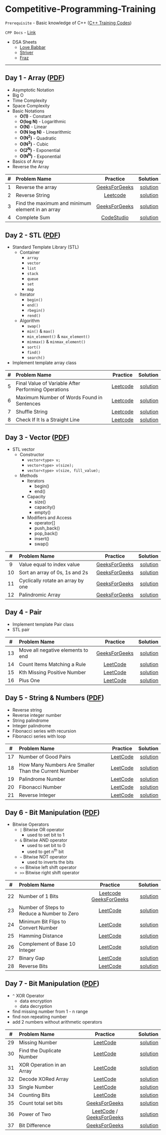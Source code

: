 # Competitive-Programming-Training

`Prerequisite` - Basic knowledge of C++ ([C++ Training Codes](https://github.com/Rajsoni03/CPlusPlus-Training)) 

`CPP Docs` - [Link](https://www.cplusplus.com/)

- DSA Sheets
	- [Love Babbar](https://www.geeksforgeeks.org/dsa-sheet-by-love-babbar/)
	- [Striver](https://takeuforward.org/interviews/strivers-sde-sheet-top-coding-interview-problems/)
	- [Fraz](https://www.codingninjas.com/codestudio/problem-lists/mohammad-fraz-dsa-sheet-problems)

<hr>

## Day 1 - Array ([PDF](/PDF_Notes/Day-1.pdf))

- Asymptotic Notation
- Big O
- Time Complexity
- Space Complexity 
- Basic Notations
	- <b>O(1)</b> - Constant
	- <b>O(log N)</b> - Logarithmic
	- <b>O(N)</b> - Linear
	- <b>O(N log N)</b> - Linearithmic
	- <b>O(N<sup>2</sup>)</b> - Quadratic
	- <b>O(N<sup>3</sup>)</b> - Cubic
	- <b>O(2<sup>N</sup>)</b> - Exponential 
	- <b>O(N<sup>N</sup>)</b> - Exponential
- Basics of Array
- Reverse the Array

|  #   | Problem Name  | Practice | Solution |
| :--: | :------------ |:--------:| --------:|
|  1   | Reverse the array | [GeeksForGeeks](https://practice.geeksforgeeks.org/problems/reverse-an-array/0) | [solution](Solutions/sol_001.md) |
|  2   | Reverse String | [Leetcode](https://leetcode.com/problems/reverse-string/) | [solution](Solutions/sol_002.md) |
|  3   | Find the maximum and minimum element in an array | [GeeksForGeeks](https://practice.geeksforgeeks.org/problems/find-minimum-and-maximum-element-in-an-array4428/1) | [solution](Solutions/sol_003.md) |
|  4   | Complete Sum | [CodeStudio](https://www.codingninjas.com/codestudio/problems/complete-sum_3161880) | [solution](Solutions/sol_004.md) |
 


## Day 2 - STL ([PDF](/PDF_Notes/Day-2.pdf))

- Standard Template Library (STL)
	- Container
		- `array`
		- `vector`
		- `list`
		- `stack`
		- `queue`
		- `set`
		- `map`
	- Iterator
		- `begin()`
		- `end()`
		- `rbegin()`
		- `rend()`
	- Algorithm
		- `swap()`
		- `min()` & `max()`
		- `min_element()` & `max_element()`
		- `minmax()` & `minmax_element()` 
		- `sort()`
		- `find()`
		- `search()`
- Implement template array class 

|  #   | Problem Name  | Practice | Solution |
| :--: | :------------ |:--------:| --------:|
|  5   | Final Value of Variable After Performing Operations | [Leetcode](https://leetcode.com/problems/final-value-of-variable-after-performing-operations/) | [solution](Solutions/sol_005.md) |
|  6   | Maximum Number of Words Found in Sentences | [Leetcode](https://leetcode.com/problems/maximum-number-of-words-found-in-sentences/) | [solution](Solutions/sol_006.md) |
|  7   | Shuffle String | [Leetcode](https://leetcode.com/problems/shuffle-string/) | [solution](Solutions/sol_007.md) |
|  8   | Check If It Is a Straight Line | [Leetcode](https://leetcode.com/problems/check-if-it-is-a-straight-line/) | [solution](Solutions/sol_008.md) |


## Day 3 - Vector ([PDF](/PDF_Notes/Day-3.pdf))

- STL vector
	- Constructor
		- `vector<type> v;`
		- `vector<type> v(size);`
		- `vector<type> v(size, fill_value);`
	- Methods
		- Iterators
			- begin()
			- end()
		- Capacity
			- size()
			- capacity()
			- empty()
		- Modifiers and Access
			- operator[]
			- push_back()
			- pop_back()
			- insert()
			- swap()

|  #   | Problem Name  | Practice | Solution |
| :--: | :------------ | :------: | --------:|
|  9   | Value equal to index value | [GeeksForGeeks](https://practice.geeksforgeeks.org/problems/value-equal-to-index-value1330/1) | [solution](Solutions/sol_009.md) |
|  10  | Sort an array of 0s, 1s and 2s | [GeeksForGeeks](https://practice.geeksforgeeks.org/problems/sort-an-array-of-0s-1s-and-2s4231/1#) | [solution](Solutions/sol_010.md) |
|  11  | Cyclically rotate an array by one | [GeeksForGeeks](https://practice.geeksforgeeks.org/problems/cyclically-rotate-an-array-by-one2614/1/) | [solution](Solutions/sol_011.md) |
|  12  | Palindromic Array | [GeeksForGeeks](https://practice.geeksforgeeks.org/problems/palindromic-array-1587115620/1) | [solution](Solutions/sol_012.md) |


## Day 4 - Pair

- Implement template Pair class
- STL pair

|  #   | Problem Name  | Practice | Solution |
| :--: | :------------ | :------: | --------:|
|  13  | Move all negative elements to end | [GeeksForGeeks](https://practice.geeksforgeeks.org/problems/move-all-negative-elements-to-end1813/1) | [solution](Solutions/sol_013.md) |
|  14   | Count Items Matching a Rule | [LeetCode](https://leetcode.com/problems/count-items-matching-a-rule/) | [solution](Solutions/sol_014.md) |
|  15   | Kth Missing Positive Number | [LeetCode](https://leetcode.com/problems/kth-missing-positive-number/) | [solution](Solutions/sol_015.md) |
|  16   | Plus One | [LeetCode](https://leetcode.com/problems/plus-one/) | [solution](Solutions/sol_016.md) |


## Day 5 - String & Numbers ([PDF](/PDF_Notes/Day-5.pdf))

- Reverse string
- Reverse integer number
- String palindrome
- Integer palindrome
- Fibonacci series with recursion
- Fibonacci series with loop


|  #   | Problem Name  | Practice | Solution |
| :--: | :------------ | :------: | --------:|
|  17   | Number of Good Pairs | [LeetCode](https://leetcode.com/problems/number-of-good-pairs/) | [solution](Solutions/sol_017.md) |
|  18   | How Many Numbers Are Smaller Than the Current Number | [LeetCode](https://leetcode.com/problems/how-many-numbers-are-smaller-than-the-current-number/) | [solution](Solutions/sol_018.md) |
|  19   | Palindrome Number | [LeetCode](https://leetcode.com/problems/palindrome-number/) | [solution](Solutions/sol_019.md) |
|  20   | Fibonacci Number | [LeetCode](https://leetcode.com/problems/fibonacci-number/) | [solution](Solutions/sol_020.md) |
|  21   | Reverse Integer | [LeetCode](https://leetcode.com/problems/reverse-integer/) | [solution](Solutions/sol_021.md) |


## Day 6 - Bit Manipulation ([PDF](/PDF_Notes/Day-6.pdf))

- Bitwise Operators
	- `|` Bitwise OR operator 
		- used to set bit to 1
	- `&` Bitwise AND operator 
		- used to set bit to 0
		- used to get n<sup>th</sup> bit
	- `~` Bitwise NOT operator
		- used to inverts the bits 
	- `<<` Bitwise left shift operator
	- `>>` Bitwise right shift operator


|  #   | Problem Name  | Practice | Solution |
| :--: | :------------ | :------: | --------:|
|  22  | Number of 1 Bits | [Leetcode](https://leetcode.com/problems/number-of-1-bits/) [GeeksForGeeks](https://practice.geeksforgeeks.org/problems/set-bits0143/1) | [solution](Solutions/sol_022.md) |
|  23  | Number of Steps to Reduce a Number to Zero | [LeetCode](https://leetcode.com/problems/number-of-steps-to-reduce-a-number-to-zero/) | [solution](Solutions/sol_023.md) |
|  24  | Minimum Bit Flips to Convert Number | [LeetCode](https://leetcode.com/problems/minimum-bit-flips-to-convert-number/) | [solution](Solutions/sol_024.md) |
|  25  | Hamming Distance | [LeetCode](https://leetcode.com/problems/hamming-distance/) | [solution](Solutions/sol_025.md) |
|  26  | Complement of Base 10 Integer | [LeetCode](https://leetcode.com/problems/complement-of-base-10-integer/) | [solution](Solutions/sol_026.md) |
|  27  | Binary Gap | [LeetCode](https://leetcode.com/problems/binary-gap/) | [solution](Solutions/sol_027.md) |
|  28  | Reverse Bits | [LeetCode](https://leetcode.com/problems/reverse-bits/) | [solution](Solutions/sol_028.md) |


## Day 7 - Bit Manipulation ([PDF](/PDF_Notes/Day-7.pdf))

- `^` XOR Operator
	- data encryption
	- data decryption
- find missing number from 1 - n range
- find non repeating number
- add 2 numbers without arithmetic operators

|  #   | Problem Name  | Practice | Solution |
| :--: | :------------ | :------: | --------:|
|  29  | Missing Number | [LeetCode](https://leetcode.com/problems/missing-number/) | [solution](Solutions/sol_029.md) |
|  30  | Find the Duplicate Number | [LeetCode](https://leetcode.com/problems/find-the-duplicate-number/) | [solution](Solutions/sol_030.md) |
|  31  | XOR Operation in an Array | [LeetCode](https://leetcode.com/problems/xor-operation-in-an-array/) | [solution](Solutions/sol_031.md) |
|  32  | Decode XORed Array | [LeetCode](https://leetcode.com/problems/decode-xored-array/) | [solution](Solutions/sol_032.md) |
|  33  | Single Number | [LeetCode](https://leetcode.com/problems/single-number/) | [solution](Solutions/sol_033.md) |
|  34  | Counting Bits | [LeetCode](https://leetcode.com/problems/counting-bits/) | [solution](Solutions/sol_034.md) |
|  35  | Count total set bits | [GeeksForGeeks](https://practice.geeksforgeeks.org/problems/count-total-set-bits-1587115620/1) | [solution](Solutions/sol_035.md) |
|  36  | Power of Two | [LeetCode](https://leetcode.com/problems/counting-bits/) / [GeeksForGeeks](https://www.geeksforgeeks.org/program-to-find-whether-a-given-number-is-power-of-2/) | [solution](Solutions/sol_036.md) |
|  37  | Bit Difference | [GeeksForGeeks](https://practice.geeksforgeeks.org/problems/bit-difference-1587115620/1#) | [solution](Solutions/sol_037.md) |


<!--
## Importent Bit Manipulation Problems On GFG

|  #   | Problem Name  | Platfrom | Practice | Solution |
| :--: | :------------ |:--------:| :-------:| --------:|
|  20   | Name | GeeksForGeeks | [Link](link) | [solution](Solutions/sol_20.md) |

| Problem Name  |     Article     |      Solution    |   Practice
| :------------ |:---------------:| :---------------:| -----------:|

| Find the two non-repeating elements in an array of repeating elements | [Link](https://www.geeksforgeeks.org/find-two-non-repeating-elements-in-an-array-of-repeating-elements/) | [solution](code.cpp) | [Code](https://practice.geeksforgeeks.org/problems/finding-the-numbers0215/1) |

| Count total set bits in all numbers from 1 to n | [Link](https://www.geeksforgeeks.org/count-total-set-bits-in-all-numbers-from-1-to-n/) | [solution](code.cpp) | [Code](https://practice.geeksforgeeks.org/problems/count-total-set-bits/0) |

| Find position of the only set bit	 | [Link](https://www.geeksforgeeks.org/find-position-of-the-only-set-bit/) | [solution](code.cpp) | [Code](https://practice.geeksforgeeks.org/problems/find-position-of-set-bit3706/1) |

| Copy set bits in a range	 | [Link](https://www.geeksforgeeks.org/copy-set-bits-in-a-range/) | [solution](code.cpp) | [Code](https://practice.geeksforgeeks.org/problems/set-all-the-bits-in-given-range-of-a-number/0) |

| Divide two integers without using multiplication, division and mod operator | [Link](https://www.geeksforgeeks.org/divide-two-integers-without-using-multiplication-division-mod-operator/) | [solution](code.cpp) | [Code](https://practice.geeksforgeeks.org/problems/division-without-using-multiplication-division-and-mod-operator/0/) |

| Calculate square of a number without using *, / and pow() | [Link](https://www.geeksforgeeks.org/calculate-square-of-a-number-without-using-and-pow/) | [solution](code.cpp) | Code |

| Power Set	 | [Link](https://www.geeksforgeeks.org/power-set/) | [solution](code.cpp) | [Code](https://practice.geeksforgeeks.org/problems/power-set4302/1) |
 -->


<!-- 
## Dynamic Programming

|  17   |  Fibonacci Number | LeetCode | [Link](https://leetcode.com/problems/fibonacci-number/) | [solution](Solutions/sol_17.md) |
|  18   | N-th Tribonacci Number | LeetCode | [Link](https://leetcode.com/problems/n-th-tribonacci-number/) | [solution](Solutions/sol_18.md) |
|  19   | Climbing Stairs | LeetCode | [Link](https://leetcode.com/problems/climbing-stairs/) | [solution](Solutions/sol_19.md) |
|  20   | Min Cost Climbing Stairs | LeetCode | [Link](https://leetcode.com/problems/min-cost-climbing-stairs/) | [solution](Solutions/sol_20.md) |
 
 -->


<!-- 
## Binary Search 

|  1  | First and last occurrences of x | GeeksForGeeks | [Link](https://practice.geeksforgeeks.org/problems/first-and-last-occurrences-of-x3116/1/) | [solution](Solutions/sol_.md) |
|  2  | Number of occurrence | GeeksForGeeks | [Link](https://practice.geeksforgeeks.org/problems/number-of-occurrence2259/1/) | [solution](Solutions/sol_.md) |

|  20   | Name | GeeksForGeeks | [Link](link) | [solution](Solutions/sol_20.md) |
|  20   | Name | GeeksForGeeks | [Link](link) | [solution](Solutions/sol_20.md) |
|  20   | Name | GeeksForGeeks | [Link](link) | [solution](Solutions/sol_20.md) |
|  20   | Name | GeeksForGeeks | [Link](link) | [solution](Solutions/sol_20.md) |
|  20   | Name | GeeksForGeeks | [Link](link) | [solution](Solutions/sol_20.md) |


 -->
<!-- 
## Stack 

|  #   | Problem Name  | Platfrom | Practice | Solution |
| :--: | :------------ |:--------:| :-------:| --------:|
|  _   | Implement stack using array  | GeeksForGeeks | [Link](https://practice.geeksforgeeks.org/problems/implement-stack-using-array/1/) | [solution](Solutions/sol_0.md) |

 -->

<!-- 
MAP

- https://leetcode.com/problems/valid-anagram/

 -->

